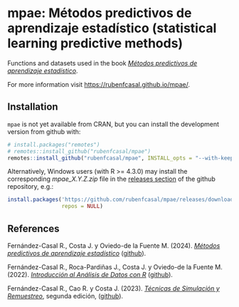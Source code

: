 # mpae: Métodos predictivos de aprendizaje estadístico (statistical learning predictive methods)

<!-- 
pkgdown::build_site()
options(keep.source.pkgs = TRUE)
remotes::install_github("rubenfcasal/mpae", INSTALL_opts = "--with-keep.source") 
{ch <- rhub::check_for_cran(show_status = FALSE)
ch$update()
ch$livelog(3)}
-->

Functions and datasets used in the book [*Métodos predictivos de aprendizaje estadístico*](https://rubenfcasal.github.io/aprendizaje_estadistico/).

For more information visit <https://rubenfcasal.github.io/mpae/>.

## Installation

`mpae` is not yet available from CRAN, but you can install the development
version from github with:

``` r
# install.packages("remotes")
# remotes::install_github("rubenfcasal/mpae")
remotes::install_github("rubenfcasal/mpae", INSTALL_opts = "--with-keep.source")
```

Alternatively, Windows users (with R >= 4.3.0) may install the corresponding *mpae_X.Y.Z.zip* file in the [releases section](https://github.com/rubenfcasal/mpae/releases/latest) of the github repository, e.g.:

``` r
install.packages('https://github.com/rubenfcasal/mpae/releases/download/v0.1/mpae_0.1.0.zip', 
                 repos = NULL)
``` 

## References

Fernández-Casal R., Costa J. y  Oviedo-de la Fuente M. (2024). *[Métodos predictivos de aprendizaje estadístico](https://rubenfcasal.github.io/aprendizaje_estadistico/)*   ([github](https://github.com/rubenfcasal/aprendizaje_estadistico/)).

Fernández-Casal R., Roca-Pardiñas J., Costa J. y Oviedo-de la Fuente M. (2022). *[Introducción al Análisis de Datos con R](https://rubenfcasal.github.io/intror/)* ([github](https://github.com/rubenfcasal/intror/)).

Fernández-Casal R., Cao R. y Costa J. (2023). *[Técnicas de Simulación y Remuestreo](https://rubenfcasal.github.io/simbook/)*, segunda edición, ([github](https://github.com/rubenfcasal/simbook/)).

